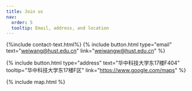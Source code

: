 ```yaml
---
title: Join us
nav:
  order: 5
  tooltip: Email, address, and location
---
```

{%include contact-text.html%}
{%
  include button.html
  type="email"
  text="weiwang@hust.edu.cn"
  link="weiwangw@hust.edu.cn"
%}

{%
  include button.html
  type="address"
  text="华中科技大学东17楼F404"
  tooltip="华中科技大学东17楼F区"
  link="https://www.google.com/maps"
%}

{% include map.html %}
